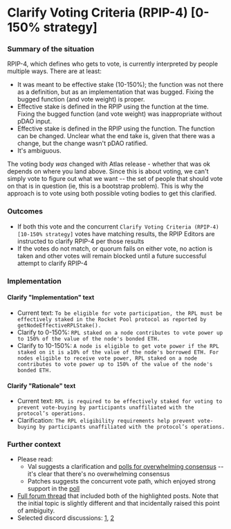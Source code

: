 # Clarify Voting Criteria (RPIP-4) [0-150% strategy]

### Summary of the situation

RPIP-4, which defines who gets to vote, is currently interpreted by people multiple ways.
There are at least:
- It was meant to be effective stake (10-150%); the function was not there as a definition, but as an implementation that was bugged. Fixing the bugged function (and vote weight) is proper.
- Effective stake is defined in the RPIP using the function at the time. Fixing the bugged function (and vote weight) was inappropriate without pDAO input.
- Effective stake is defined in the RPIP using the function. The function can be changed. Unclear what the end take is, given that there was a change, but the change wasn't pDAO ratified.
- It's ambiguous.

The voting body _was_ changed with Atlas release - whether that was ok depends on where you land above.
Since this is about voting, we can't simply vote to figure out what we want -- the set of people that should vote on that is in question (ie, this is a bootstrap problem). This is why the approach is to vote using both possible voting bodies to get this clarified.

### Outcomes
- If both this vote and the concurrent `Clarify Voting Criteria (RPIP-4) [10-150% strategy]` votes have matching results, the RPIP Editors are instructed to clarify RPIP-4 per those results
- If the votes do not match, or quorum fails on either vote, no action is taken and other votes will remain blocked until a future successful attempt to clarify RPIP-4

### Implementation

#### Clarify "Implementation" text
- Current text: `To be eligible for vote participation, the RPL must be effectively staked in the Rocket Pool protocol as reported by getNodeEffectiveRPLStake().`
- Clarify to 0-150%: `RPL staked on a node contributes to vote power up to 150% of the value of the node's bonded ETH.`
- Clarify to 10-150%: `A node is eligible to get vote power if the RPL staked on it is ≥10% of the value of the node's borrowed ETH. For nodes eligible to receive vote power, RPL staked on a node contributes to vote power up to 150% of the value of the node's bonded ETH.`

#### Clarify "Rationale" text
- Current text: `RPL is required to be effectively staked for voting to prevent vote-buying by participants unaffiliated with the protocol’s operations.`
- Clarification: `The RPL eligibility requirements help prevent vote-buying by participants unaffiliated with the protocol’s operations.`

### Further context
- Please read:
  - Val suggests a clarification and [polls for overwhelming consensus](https://dao.rocketpool.net/t/rpip-4-effective-rpl-10/2068/7?u=valdorff) -- it's clear that there's no overwhelming consensus
  - Patches suggests the concurrent vote path, which enjoyed strong support in the [poll](https://dao.rocketpool.net/t/rpip-4-effective-rpl-10/2068/41?u=valdorff)
- [Full forum thread](https://dao.rocketpool.net/t/rpip-4-effective-rpl-10/2068?u=valdorff) that included both of the highlighted posts. Note that the initial topic is slightly different and that incidentally raised this point of ambiguity.
- Selected discord discussions: [1](https://discord.com/channels/405159462932971535/405163713063288832/1148270849401565315),  [2](https://discord.com/channels/405159462932971535/774497904559783947/1150386963153698898)